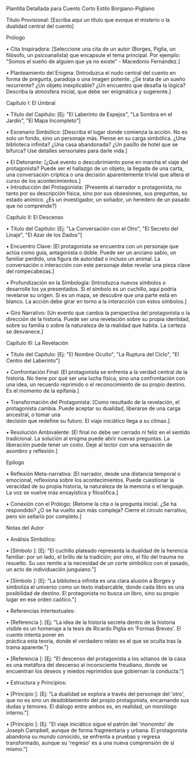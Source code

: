 Plantilla Detallada para Cuento Corto Estilo Borgiano-Pigliano 

Título Provisional: \[Escriba aquí un título que evoque el misterio o la dualidad central del cuento\] 

Prólogo 

• Cita Inspiradora: \[Seleccione una cita de un autor (Borges, Piglia, un filósofo, un psicoanalista) que encapsule el tema principal. Por ejemplo: "Somos el sueño de alguien que ya no existe" \- Macedonio Fernández.\] 

• Planteamiento del Enigma: \[Introduzca el nudo central del cuento en forma de pregunta, paradoja o una imagen potente. ¿Se trata de un sueño recurrente? ¿Un objeto inexplicable? ¿Un encuentro que desafía la lógica? Describa la atmósfera inicial, que debe ser enigmática y sugerente.\] 

Capítulo I: El Umbral 

• Título del Capítulo: \[Ej: "El Laberinto de Espejos", "La Sombra en el Jardín", "El Mapa Incompleto"\] 

• Escenario Simbólico: \[Describa el lugar donde comienza la acción. No es solo un fondo, sino un personaje más. Piense en su carga simbólica. ¿Una biblioteca infinita? ¿Una casa abandonada? ¿Un pasillo de hotel que se bifurca? Use detalles sensoriales para darle vida.\] 

• El Detonante: \[¿Qué evento o descubrimiento pone en marcha el viaje del protagonista? Puede ser el hallazgo de un objeto, la llegada de una carta, una conversación críptica o una decisión aparentemente trivial que altera el curso de los acontecimientos.\]  
• Introducción del Protagonista: \[Presente al narrador o protagonista, no tanto por su descripción física, sino por sus obsesiones, sus preguntas, su estado anímico. ¿Es un investigador, un soñador, un heredero de un pasado que no comprende?\] 

Capítulo II: El Descenso 

• Título del Capítulo: \[Ej: "La Conversación con el Otro", "El Secreto del Linaje", "El Azar de los Dados"\] 

• Encuentro Clave: \[El protagonista se encuentra con un personaje que actúa como guía, antagonista o doble. Puede ser un anciano sabio, un familiar perdido, una figura de autoridad o incluso un animal. La conversación o interacción con este personaje debe revelar una pieza clave del rompecabezas.\] 

• Profundización en la Simbología: \[Introduzca nuevos símbolos o desarrolle los ya presentados. Si el símbolo es un cuchillo, aquí podría revelarse su origen. Si es un mapa, se descubre que una parte está en blanco. La acción debe girar en torno a la interacción con estos símbolos.\] 

• Giro Narrativo: \[Un evento que cambia la perspectiva del protagonista o la dirección de la historia. Puede ser una revelación sobre su propia identidad, sobre su familia o sobre la naturaleza de la realidad que habita. La certeza se desvanece.\] 

Capítulo III: La Revelación 

• Título del Capítulo: \[Ej: "El Nombre Oculto", "La Ruptura del Ciclo", "El Centro del Laberinto"\] 

• Confrontación Final: \[El protagonista se enfrenta a la verdad central de la historia. No tiene por qué ser una lucha física, sino una confrontación con una idea, un recuerdo reprimido o el reconocimiento de su propio destino. Es el momento de la epifanía.\] 

• Transformación del Protagonista: \[Como resultado de la revelación, el protagonista cambia. Puede aceptar su dualidad, liberarse de una carga ancestral, o tomar una  
decisión que redefine su futuro. El viaje iniciático llega a su clímax.\] 

• Resolución Ambivalente: \[El final no debe ser cerrado ni feliz en el sentido tradicional. La solución al enigma puede abrir nuevas preguntas. La liberación puede tener un costo. Deje al lector con una sensación de asombro y reflexión.\] 

Epílogo 

• Reflexión Meta-narrativa: \[El narrador, desde una distancia temporal o emocional, reflexiona sobre los acontecimientos. Puede cuestionar la veracidad de su propia historia, la naturaleza de la memoria o el lenguaje. La voz se vuelve más ensayística y filosófica.\] 

• Conexión con el Prólogo: \[Retome la cita o la pregunta inicial. ¿Se ha respondido? ¿O se ha vuelto aún más compleja? Cierre el círculo narrativo, pero sin sellarlo por completo.\] 

Notas del Autor 

• Análisis Simbólico: 

• \[Símbolo \]: \[Ej: "El cuchillo plateado representa la dualidad de la herencia familiar: por un lado, el brillo de la tradición; por otro, el filo del trauma no resuelto. Su uso remite a la necesidad de un corte simbólico con el pasado, un acto de individuación junguiano."\] 

• \[Símbolo \]: \[Ej: "La biblioteca infinita es una clara alusión a Borges y simboliza el universo como un texto inabarcable, donde cada libro es una posibilidad de destino. El protagonista no busca un libro, sino su propio lugar en ese orden caótico."\] 

• Referencias Intertextuales: 

• \[Referencia \]: \[Ej: "La idea de la historia secreta dentro de la historia visible es un homenaje a la tesis de Ricardo Piglia en 'Formas Breves'. El cuento intenta poner en  
práctica esta teoría, donde el verdadero relato es el que se oculta tras la trama aparente."\] 

• \[Referencia \]: \[Ej: "El descenso del protagonista a los sótanos de la casa es una metáfora del descenso al inconsciente freudiano, donde se encuentran los deseos y miedos reprimidos que gobiernan la conducta."\] 

• Estructura y Principios: 

• \[Principio \]: \[Ej: "La dualidad se explora a través del personaje del 'otro', que no es sino un desdoblamiento del propio protagonista, encarnando sus dudas y temores. El diálogo entre ambos es, en realidad, un monólogo interno."\] 

• \[Principio \]: \[Ej: "El viaje iniciático sigue el patrón del 'monomito' de Joseph Campbell, aunque de forma fragmentaria y urbana. El protagonista abandona su mundo conocido, se enfrenta a pruebas y regresa transformado, aunque su 'regreso' es a una nueva comprensión de sí mismo."\]